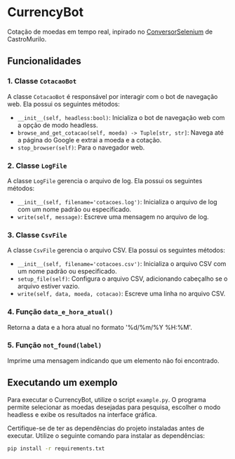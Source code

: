# CurrencyBot
Cotação de moedas em tempo real, inpirado no [ConversorSelenium](https://github.com/CastroMurilo/ConversorSelenium) de CastroMurilo.

## Funcionalidades

### 1. Classe `CotacaoBot`

A classe `CotacaoBot` é responsável por interagir com o bot de navegação web. Ela possui os seguintes métodos:

- `__init__(self, headless:bool)`: Inicializa o bot de navegação web com a opção de modo headless.
- `browse_and_get_cotacao(self, moeda) -> Tuple[str, str]`: Navega até a página do Google e extrai a moeda e a cotação.
- `stop_browser(self)`: Para o navegador web.

### 2. Classe `LogFile`

A classe `LogFile` gerencia o arquivo de log. Ela possui os seguintes métodos:

- `__init__(self, filename='cotacoes.log')`: Inicializa o arquivo de log com um nome padrão ou especificado.
- `write(self, message)`: Escreve uma mensagem no arquivo de log.

### 3. Classe `CsvFile`

A classe `CsvFile` gerencia o arquivo CSV. Ela possui os seguintes métodos:

- `__init__(self, filename='cotacoes.csv')`: Inicializa o arquivo CSV com um nome padrão ou especificado.
- `setup_file(self)`: Configura o arquivo CSV, adicionando cabeçalho se o arquivo estiver vazio.
- `write(self, data, moeda, cotacao)`: Escreve uma linha no arquivo CSV.

### 4. Função `data_e_hora_atual()`

Retorna a data e a hora atual no formato '%d/%m/%Y %H:%M'.

### 5. Função `not_found(label)`

Imprime uma mensagem indicando que um elemento não foi encontrado.

## Executando um exemplo

Para executar o CurrencyBot, utilize o script `example.py`. O programa permite selecionar as moedas desejadas para pesquisa, escolher o modo headless e exibe os resultados na interface gráfica.

Certifique-se de ter as dependências do projeto instaladas antes de executar. Utilize o seguinte comando para instalar as dependências:

```bash
pip install -r requirements.txt